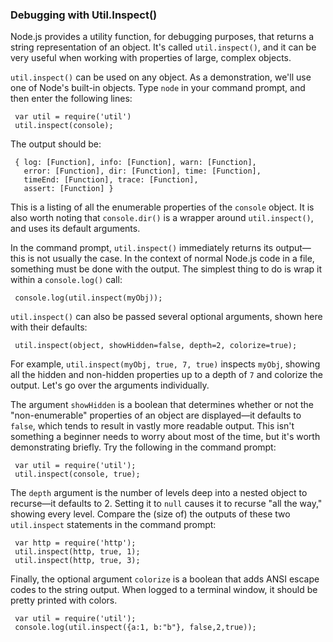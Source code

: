 ### Debugging with Util.Inspect()

Node.js provides a utility function, for debugging purposes, that returns a string representation of an object.  It's called `util.inspect()`, and it can be very useful when working with properties of large, complex objects. 

`util.inspect()` can be used on any object. As a demonstration, we'll use one of Node's built-in objects. Type `node` in your command prompt, and then enter the following lines:

     var util = require('util')
     util.inspect(console);
     
The output should be:

     { log: [Function], info: [Function], warn: [Function], 
       error: [Function], dir: [Function], time: [Function], 
       timeEnd: [Function], trace: [Function], 
       assert: [Function] }
     
This is a listing of all the enumerable properties of the `console` object.  It is also worth noting that `console.dir()` is a wrapper around `util.inspect()`, and uses its default arguments.

In the command prompt, `util.inspect()` immediately returns its output&mdash;this is not usually the case.  In the context of normal Node.js code in a file, something must be done with the output. The simplest thing to do is wrap it within a `console.log()` call:

     console.log(util.inspect(myObj));

`util.inspect()` can also be passed several optional arguments, shown here with their defaults:

     util.inspect(object, showHidden=false, depth=2, colorize=true);

For example, `util.inspect(myObj, true, 7, true)` inspects `myObj`, showing all the hidden and non-hidden properties up to a depth of `7` and colorize the output. Let's go over the arguments individually.

The argument `showHidden` is a boolean that determines whether or not the "non-enumerable" properties of an object are displayed&mdash;it defaults to `false`, which tends to result in vastly more readable output. This isn't something a beginner needs to worry about most of the time, but it's worth demonstrating briefly. Try the following in the command prompt:

     var util = require('util');
     util.inspect(console, true);

The `depth` argument is the number of levels deep into a nested object to recurse&mdash;it defaults to 2.  Setting it to `null` causes it to recurse "all the way," showing every level.  Compare the (size of) the outputs of these two `util.inspect` statements in the command prompt:

     var http = require('http');
     util.inspect(http, true, 1);
     util.inspect(http, true, 3);

Finally, the optional argument `colorize` is a boolean that adds ANSI escape codes to the string output. When logged to a terminal window, it should be pretty printed with colors.

     var util = require('util');
     console.log(util.inspect({a:1, b:"b"}, false,2,true));